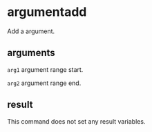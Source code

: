 # argumentadd

Add a argument.

## arguments

`arg1` argument range start.

`arg2` argument range end.

## result

This command does not set any result variables.
